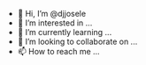 - 👋 Hi, I’m @djjosele
- 👀 I’m interested in ...
- 🌱 I’m currently learning ...
- 💞️ I’m looking to collaborate on ...
- 📫 How to reach me ...

<!---
djjosele/djjosele is a ✨ special ✨ repository because its `README.md` (this file) appears on your GitHub profile.
You can click the Preview link to take a look at your changes.
--->
